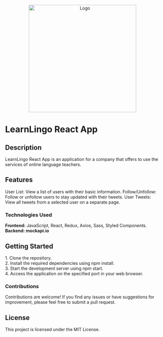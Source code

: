 <br />
<div align="center">
  <img src="." alt="Logo" width="350" height="350">
</div>

<h1 align="left">LearnLingo React App</h1>

<h2 align="left">Description</h2>
<div align="left">
LearnLingo React App is an application for a company that offers to use the services of online language teachers.
</div>

<h2 align="left">Features</h2>
<div align="left">
User List: View a list of users with their basic information.
Follow/Unfollow: Follow or unfollow users to stay updated with their tweets.
User Tweets: View all tweets from a selected user on a separate page.
<h3 align="left">Technologies Used</h3>
<strong>Frontend:</strong> JavaScript, React, Redux, Axios, Sass, Styled Components.</br>
<strong>Backend: mockapi.io</strong>
</div>

<h2 align="left">Getting Started</h2>
<div align="left">
1. Clone the repository.</br>
2. Install the required dependencies using npm install.</br>
3. Start the development server using npm start.</br>
4. Access the application on the specified port in your web browser.</br>
<h3 align="left">Contributions</h3>
Contributions are welcome! If you find any issues or have suggestions for improvement, please feel free to submit a pull request.
</div>

<h2 align="left">License</h2>
<div align="left">
This project is licensed under the MIT License.
</div>
